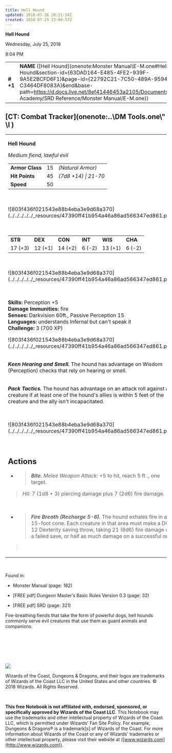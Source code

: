 ```yaml
---
title: Hell Hound
updated: 2018-07-26 20:21:54Z
created: 2018-07-25 23:04:57Z
---
```


**Hell Hound**

Wednesday, July 25, 2018

8:04 PM

|           |                                                                                                                                                                                                                                                                                              |        |        |        |     |       |        |
|-----------|----------------------------------------------------------------------------------------------------------------------------------------------------------------------------------------------------------------------------------------------------------------------------------------------|--------|--------|--------|-----|-------|--------|
| **\# +1** | **NAME** ([Hell Hound](onenote:Monster Manual\\E-M.one#Hell Hound&section-id={63DAD164-E485-4FE2-939F-9A5E2BCFD6F1}&page-id={22792C21-7C50-489A-9594-C3464DF8083A}&end&base-path=https://d.docs.live.net/8ef41446453a2105/Documents/Adventure Academy/SRD Reference/Monster Manual/E-M.one)) | **15** | **45** | **45** | \-  | Notes | 700 XP |

## [CT: Combat Tracker](onenote:..\\DM Tools.one\\" \l )

<table><tbody><tr class="odd"><td><p><strong>Hell Hound</strong></p><p><em>Medium fiend, lawful evil</em></p><table><tbody><tr class="odd"><td><strong>Armor Class</strong></td><td>15</td><td><em>(Natural Armor)</em></td></tr><tr class="even"><td><strong>Hit Points</strong></td><td>45</td><td><em>(7d8 +14) | 21-70</em></td></tr><tr class="odd"><td><strong>Speed</strong></td><td>50</td><td> </td></tr></tbody></table><p> </p><p>![803f436f021543e88b4eba3e9d68a370](../../../../../_resources/47390ff41b954a46a86ad566347ed861.png)</p><p> </p><table><tbody><tr class="odd"><td><strong>STR</strong></td><td><strong>DEX</strong></td><td><strong>CON</strong></td><td><strong>INT</strong></td><td><strong>WIS</strong></td><td><strong>CHA</strong></td></tr><tr class="even"><td>17 (+3)</td><td>12 (+1)</td><td>14 (+2)</td><td>6 (-2)</td><td>13 (+1)</td><td>6 (-2)</td></tr></tbody></table><p> </p><p>![803f436f021543e88b4eba3e9d68a370](../../../../../_resources/47390ff41b954a46a86ad566347ed861.png)</p><p> </p><p><strong>Skills:</strong> Perception +5<br />
<strong>Damage Immunities:</strong> fire<br />
<strong>Senses:</strong> Darkvision 60ft., Passive Perception 15<br />
<strong>Languages:</strong> understands Infernal but can't speak it<br />
<strong>Challenge:</strong> 3 (700 XP)</p><p>![803f436f021543e88b4eba3e9d68a370](../../../../../_resources/47390ff41b954a46a86ad566347ed861.png)</p><p><em><strong><br />
Keen Hearing and Smell.</strong></em> The hound has advantage on Wisdom (Perception) checks that rely on hearing or smell.</p><p><em><strong><br />
Pack Tactics.</strong></em> The hound has advantage on an attack roll against a creature if at least one of the hound's allies is within 5 feet of the creature and the ally isn't incapacitated.</p><p> </p><p>![803f436f021543e88b4eba3e9d68a370](../../../../../_resources/47390ff41b954a46a86ad566347ed861.png)</p><p> </p><h2 id="actions"><strong>Actions</strong></h2><ul><li><blockquote><p><em><strong>Bite.</strong> Melee Weapon Attack:</em> +5 to hit, reach 5 ft ., one target.</p></blockquote></li></ul><blockquote><p><em>Hit:</em> 7 (1d8 + 3) piercing damage plus 7 (2d6) fire damage.</p></blockquote><p> </p><ul><li><blockquote><p><em><strong>Fire Breath (Recharge 5-6).</strong></em> The hound exhales fire in a 15-foot cone. Each creature in that area must make a DC 12 Dexterity saving throw, taking 21 (6d6) fire damage on a failed save, or half as much damage on a successful one.</p></blockquote></li></ul><blockquote><p> </p></blockquote></td></tr></tbody></table>

 

Found in:

-   Monster Manual (page: 182)

-   \[FREE pdf\] Dungeon Master’s Basic Rules Version 0.3 (page: 32)

-   \[FREE pdf\] SRD (page: 321)

Fire-breathing fiends that take the form of powerful dogs, hell hounds commonly serve evil creatures that use them as guard animals and companions.

 

 

 

![](tmp\media\image2.png)

Wizards of the Coast, Dungeons & Dragons, and their logos are trademarks of Wizards of the Coast LLC in the United States and other countries. © 2018 Wizards. All Rights Reserved.

 

**This free Notebook is not affiliated with, endorsed, sponsored, or specifically approved by Wizards of the Coast LLC**. This Notebook may use the trademarks and other intellectual property of Wizards of the Coast LLC, which is permitted under Wizards' Fan Site Policy. For example, Dungeons & Dragons® is a trademark\[s\] of Wizards of the Coast. For more information about Wizards of the Coast or any of Wizards' trademarks or other intellectual property, please visit their website at ([www.wizards.com](http://www.wizards.com)).
